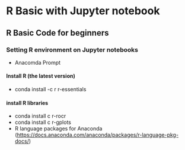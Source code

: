 # R Basic with Jupyter notebook

## R Basic Code for beginners

### Setting R environment on Jupyter notebooks
* Anacomda Prompt

#### Install R (the latest version) <br>
* conda install -c r r-essentials

#### install R libraries
* conda install c r-rocr
* conda install c r-gplots
* R language packages for Anaconda (https://docs.anaconda.com/anaconda/packages/r-language-pkg-docs/)
